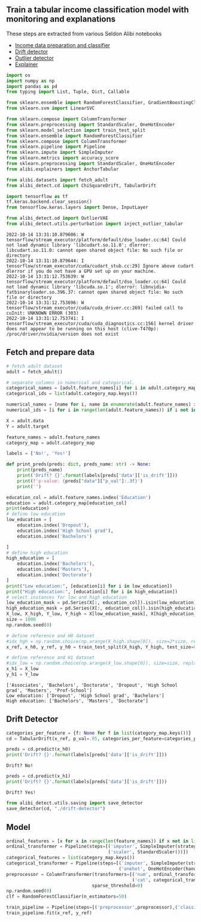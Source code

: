 ## Train a tabular income classification model with monitoring and explanations

These steps are extracted from various Seldon Alibi notebooks

 * [Income data preparation and classifier](https://docs.seldon.io/projects/alibi-detect/en/stable/examples/cd_clf_adult.html)
 * [Drift detector](https://docs.seldon.io/projects/alibi-detect/en/stable/examples/cd_chi2ks_adult.html)
 * [Outlier detector](https://docs.seldon.io/projects/alibi-detect/en/stable/examples/od_vae_adult.html)
 * [Explainer](https://docs.seldon.io/projects/alibi/en/stable/examples/anchor_tabular_adult.html)

```python
import os
import numpy as np
import pandas as pd
from typing import List, Tuple, Dict, Callable

from sklearn.ensemble import RandomForestClassifier, GradientBoostingClassifier
from sklearn.svm import LinearSVC

from sklearn.compose import ColumnTransformer
from sklearn.preprocessing import StandardScaler, OneHotEncoder
from sklearn.model_selection import train_test_split
from sklearn.ensemble import RandomForestClassifier
from sklearn.compose import ColumnTransformer
from sklearn.pipeline import Pipeline
from sklearn.impute import SimpleImputer
from sklearn.metrics import accuracy_score
from sklearn.preprocessing import StandardScaler, OneHotEncoder
from alibi.explainers import AnchorTabular

from alibi.datasets import fetch_adult
from alibi_detect.cd import ChiSquareDrift, TabularDrift

import tensorflow as tf
tf.keras.backend.clear_session()
from tensorflow.keras.layers import Dense, InputLayer

from alibi_detect.od import OutlierVAE
from alibi_detect.utils.perturbation import inject_outlier_tabular
```

```
2022-10-14 13:31:10.879606: W tensorflow/stream_executor/platform/default/dso_loader.cc:64] Could not load dynamic library 'libcudart.so.11.0'; dlerror: libcudart.so.11.0: cannot open shared object file: No such file or directory
2022-10-14 13:31:10.879644: I tensorflow/stream_executor/cuda/cudart_stub.cc:29] Ignore above cudart dlerror if you do not have a GPU set up on your machine.
2022-10-14 13:31:12.753639: W tensorflow/stream_executor/platform/default/dso_loader.cc:64] Could not load dynamic library 'libcuda.so.1'; dlerror: libnvidia-fatbinaryloader.so.396.37: cannot open shared object file: No such file or directory
2022-10-14 13:31:12.753696: W tensorflow/stream_executor/cuda/cuda_driver.cc:269] failed call to cuInit: UNKNOWN ERROR (303)
2022-10-14 13:31:12.753741: I tensorflow/stream_executor/cuda/cuda_diagnostics.cc:156] kernel driver does not appear to be running on this host (clive-T470p): /proc/driver/nvidia/version does not exist

```

## Fetch and prepare data

```python
# fetch adult dataset
adult = fetch_adult()

# separate columns in numerical and categorical.
categorical_names = [adult.feature_names[i] for i in adult.category_map.keys()]
categorical_ids = list(adult.category_map.keys())

numerical_names = [name for i, name in enumerate(adult.feature_names) if i not in adult.category_map.keys()]
numerical_ids = [i for i in range(len(adult.feature_names)) if i not in adult.category_map.keys()]

X = adult.data
Y = adult.target

feature_names = adult.feature_names
category_map = adult.category_map

labels = ['No!', 'Yes!']

def print_preds(preds: dict, preds_name: str) -> None:
    print(preds_name)
    print('Drift? {}'.format(labels[preds['data']['is_drift']]))
    print(f'p-value: {preds["data"]["p_val"]:.3f}')
    print('')
```

```python
education_col = adult.feature_names.index('Education')
education = adult.category_map[education_col]
print(education)
# define low education
low_education = [
    education.index('Dropout'),
    education.index('High School grad'),
    education.index('Bachelors')

]
# define high education
high_education = [
    education.index('Bachelors'),
    education.index('Masters'),
    education.index('Doctorate')
]
print("Low education:", [education[i] for i in low_education])
print("High education:", [education[i] for i in high_education])
# select instances for low and high education
low_education_mask = pd.Series(X[:, education_col]).isin(low_education).to_numpy()
high_education_mask = pd.Series(X[:, education_col]).isin(high_education).to_numpy()
X_low, X_high, Y_low, Y_high = X[low_education_mask], X[high_education_mask], Y[low_education_mask], Y[high_education_mask]
size = 1000
np.random.seed(0)

# define reference and H0 dataset
#idx_hgh = np.random.choice(np.arange(X_high.shape[0]), size=2*size, replace=False)
x_ref, x_h0, y_ref, y_h0 = train_test_split(X_high, Y_high, test_size=0.4, random_state=5, shuffle=True)

# define reference and H1 dataset
#idx_low = np.random.choice(np.arange(X_low.shape[0]), size=size, replace=False)
x_h1 = X_low
y_h1 = Y_low
```

```
['Associates', 'Bachelors', 'Doctorate', 'Dropout', 'High School grad', 'Masters', 'Prof-School']
Low education: ['Dropout', 'High School grad', 'Bachelors']
High education: ['Bachelors', 'Masters', 'Doctorate']

```

## Drift Detector

```python
categories_per_feature = {f: None for f in list(category_map.keys())}
cd = TabularDrift(x_ref, p_val=.05, categories_per_feature=categories_per_feature)
```

```python
preds = cd.predict(x_h0)
print('Drift? {}'.format(labels[preds['data']['is_drift']]))
```

```
Drift? No!

```

```python
preds = cd.predict(x_h1)
print('Drift? {}'.format(labels[preds['data']['is_drift']]))
```

```
Drift? Yes!

```

```python
from alibi_detect.utils.saving import save_detector
save_detector(cd, "./drift-detector")
```

## Model

```python
ordinal_features = [x for x in range(len(feature_names)) if x not in list(category_map.keys())]
ordinal_transformer = Pipeline(steps=[('imputer', SimpleImputer(strategy='median')),
                                      ('scaler', StandardScaler())])
categorical_features = list(category_map.keys())
categorical_transformer = Pipeline(steps=[('imputer', SimpleImputer(strategy='median')),
                                          ('onehot', OneHotEncoder(handle_unknown='ignore'))])
preprocessor = ColumnTransformer(transformers=[('num', ordinal_transformer, ordinal_features),
                                               ('cat', categorical_transformer, categorical_features)],
                                sparse_threshold=0)
np.random.seed(0)
clf = RandomForestClassifier(n_estimators=50)

train_pipeline = Pipeline(steps=[('preprocessor',preprocessor),('classifier',clf)])
train_pipeline.fit(x_ref, y_ref)
```

<style>#sk-container-id-1 {color: black;background-color: white;}#sk-container-id-1 pre{padding: 0;}#sk-container-id-1 div.sk-toggleable {background-color: white;}#sk-container-id-1 label.sk-toggleable__label {cursor: pointer;display: block;width: 100%;margin-bottom: 0;padding: 0.3em;box-sizing: border-box;text-align: center;}#sk-container-id-1 label.sk-toggleable__label-arrow:before {content: "▸";float: left;margin-right: 0.25em;color: #696969;}#sk-container-id-1 label.sk-toggleable__label-arrow:hover:before {color: black;}#sk-container-id-1 div.sk-estimator:hover label.sk-toggleable__label-arrow:before {color: black;}#sk-container-id-1 div.sk-toggleable__content {max-height: 0;max-width: 0;overflow: hidden;text-align: left;background-color: #f0f8ff;}#sk-container-id-1 div.sk-toggleable__content pre {margin: 0.2em;color: black;border-radius: 0.25em;background-color: #f0f8ff;}#sk-container-id-1 input.sk-toggleable__control:checked~div.sk-toggleable__content {max-height: 200px;max-width: 100%;overflow: auto;}#sk-container-id-1 input.sk-toggleable__control:checked~label.sk-toggleable__label-arrow:before {content: "▾";}#sk-container-id-1 div.sk-estimator input.sk-toggleable__control:checked~label.sk-toggleable__label {background-color: #d4ebff;}#sk-container-id-1 div.sk-label input.sk-toggleable__control:checked~label.sk-toggleable__label {background-color: #d4ebff;}#sk-container-id-1 input.sk-hidden--visually {border: 0;clip: rect(1px 1px 1px 1px);clip: rect(1px, 1px, 1px, 1px);height: 1px;margin: -1px;overflow: hidden;padding: 0;position: absolute;width: 1px;}#sk-container-id-1 div.sk-estimator {font-family: monospace;background-color: #f0f8ff;border: 1px dotted black;border-radius: 0.25em;box-sizing: border-box;margin-bottom: 0.5em;}#sk-container-id-1 div.sk-estimator:hover {background-color: #d4ebff;}#sk-container-id-1 div.sk-parallel-item::after {content: "";width: 100%;border-bottom: 1px solid gray;flex-grow: 1;}#sk-container-id-1 div.sk-label:hover label.sk-toggleable__label {background-color: #d4ebff;}#sk-container-id-1 div.sk-serial::before {content: "";position: absolute;border-left: 1px solid gray;box-sizing: border-box;top: 0;bottom: 0;left: 50%;z-index: 0;}#sk-container-id-1 div.sk-serial {display: flex;flex-direction: column;align-items: center;background-color: white;padding-right: 0.2em;padding-left: 0.2em;position: relative;}#sk-container-id-1 div.sk-item {position: relative;z-index: 1;}#sk-container-id-1 div.sk-parallel {display: flex;align-items: stretch;justify-content: center;background-color: white;position: relative;}#sk-container-id-1 div.sk-item::before, #sk-container-id-1 div.sk-parallel-item::before {content: "";position: absolute;border-left: 1px solid gray;box-sizing: border-box;top: 0;bottom: 0;left: 50%;z-index: -1;}#sk-container-id-1 div.sk-parallel-item {display: flex;flex-direction: column;z-index: 1;position: relative;background-color: white;}#sk-container-id-1 div.sk-parallel-item:first-child::after {align-self: flex-end;width: 50%;}#sk-container-id-1 div.sk-parallel-item:last-child::after {align-self: flex-start;width: 50%;}#sk-container-id-1 div.sk-parallel-item:only-child::after {width: 0;}#sk-container-id-1 div.sk-dashed-wrapped {border: 1px dashed gray;margin: 0 0.4em 0.5em 0.4em;box-sizing: border-box;padding-bottom: 0.4em;background-color: white;}#sk-container-id-1 div.sk-label label {font-family: monospace;font-weight: bold;display: inline-block;line-height: 1.2em;}#sk-container-id-1 div.sk-label-container {text-align: center;}#sk-container-id-1 div.sk-container {/* jupyter's `normalize.less` sets `[hidden] { display: none; }` but bootstrap.min.css set `[hidden] { display: none !important; }` so we also need the `!important` here to be able to override the default hidden behavior on the sphinx rendered scikit-learn.org. See: https://github.com/scikit-learn/scikit-learn/issues/21755 */display: inline-block !important;position: relative;}#sk-container-id-1 div.sk-text-repr-fallback {display: none;}</style><div id="sk-container-id-1" class="sk-top-container"><div class="sk-text-repr-fallback"><pre>Pipeline(steps=[(&#x27;preprocessor&#x27;,
```
ColumnTransformer(sparse_threshold=0,
                               transformers=[(&#x27;num&#x27;,
                                              Pipeline(steps=[(&#x27;imputer&#x27;,
                                                               SimpleImputer(strategy=&#x27;median&#x27;)),
                                                              (&#x27;scaler&#x27;,
                                                               StandardScaler())]),
                                              [0, 8, 9, 10]),
                                             (&#x27;cat&#x27;,
                                              Pipeline(steps=[(&#x27;imputer&#x27;,
                                                               SimpleImputer(strategy=&#x27;median&#x27;)),
                                                              (&#x27;onehot&#x27;,
                                                               OneHotEncoder(handle_unknown=&#x27;ignore&#x27;))]),
                                              [1, 2, 3, 4, 5, 6, 7, 11])])),
            (&#x27;classifier&#x27;, RandomForestClassifier(n_estimators=50))])</pre><b>In a Jupyter environment, please rerun this cell to show the HTML representation or trust the notebook. <br />On GitHub, the HTML representation is unable to render, please try loading this page with nbviewer.org.</b></div><div class="sk-container" hidden><div class="sk-item sk-dashed-wrapped"><div class="sk-label-container"><div class="sk-label sk-toggleable"><input class="sk-toggleable__control sk-hidden--visually" id="sk-estimator-id-1" type="checkbox" ><label for="sk-estimator-id-1" class="sk-toggleable__label sk-toggleable__label-arrow">Pipeline</label><div class="sk-toggleable__content"><pre>Pipeline(steps=[(&#x27;preprocessor&#x27;,
             ColumnTransformer(sparse_threshold=0,
                               transformers=[(&#x27;num&#x27;,
                                              Pipeline(steps=[(&#x27;imputer&#x27;,
                                                               SimpleImputer(strategy=&#x27;median&#x27;)),
                                                              (&#x27;scaler&#x27;,
                                                               StandardScaler())]),
                                              [0, 8, 9, 10]),
                                             (&#x27;cat&#x27;,
                                              Pipeline(steps=[(&#x27;imputer&#x27;,
                                                               SimpleImputer(strategy=&#x27;median&#x27;)),
                                                              (&#x27;onehot&#x27;,
                                                               OneHotEncoder(handle_unknown=&#x27;ignore&#x27;))]),
                                              [1, 2, 3, 4, 5, 6, 7, 11])])),
            (&#x27;classifier&#x27;, RandomForestClassifier(n_estimators=50))])</pre></div></div></div><div class="sk-serial"><div class="sk-item sk-dashed-wrapped"><div class="sk-label-container"><div class="sk-label sk-toggleable"><input class="sk-toggleable__control sk-hidden--visually" id="sk-estimator-id-2" type="checkbox" ><label for="sk-estimator-id-2" class="sk-toggleable__label sk-toggleable__label-arrow">preprocessor: ColumnTransformer</label><div class="sk-toggleable__content"><pre>ColumnTransformer(sparse_threshold=0,
              transformers=[(&#x27;num&#x27;,
                             Pipeline(steps=[(&#x27;imputer&#x27;,
                                              SimpleImputer(strategy=&#x27;median&#x27;)),
                                             (&#x27;scaler&#x27;, StandardScaler())]),
                             [0, 8, 9, 10]),
                            (&#x27;cat&#x27;,
                             Pipeline(steps=[(&#x27;imputer&#x27;,
                                              SimpleImputer(strategy=&#x27;median&#x27;)),
                                             (&#x27;onehot&#x27;,
                                              OneHotEncoder(handle_unknown=&#x27;ignore&#x27;))]),
                             [1, 2, 3, 4, 5, 6, 7, 11])])</pre></div></div></div><div class="sk-parallel"><div class="sk-parallel-item"><div class="sk-item"><div class="sk-label-container"><div class="sk-label sk-toggleable"><input class="sk-toggleable__control sk-hidden--visually" id="sk-estimator-id-3" type="checkbox" ><label for="sk-estimator-id-3" class="sk-toggleable__label sk-toggleable__label-arrow">num</label><div class="sk-toggleable__content"><pre>[0, 8, 9, 10]</pre></div></div></div><div class="sk-serial"><div class="sk-item"><div class="sk-serial"><div class="sk-item"><div class="sk-estimator sk-toggleable"><input class="sk-toggleable__control sk-hidden--visually" id="sk-estimator-id-4" type="checkbox" ><label for="sk-estimator-id-4" class="sk-toggleable__label sk-toggleable__label-arrow">SimpleImputer</label><div class="sk-toggleable__content"><pre>SimpleImputer(strategy=&#x27;median&#x27;)</pre></div></div></div><div class="sk-item"><div class="sk-estimator sk-toggleable"><input class="sk-toggleable__control sk-hidden--visually" id="sk-estimator-id-5" type="checkbox" ><label for="sk-estimator-id-5" class="sk-toggleable__label sk-toggleable__label-arrow">StandardScaler</label><div class="sk-toggleable__content"><pre>StandardScaler()</pre></div></div></div></div></div></div></div></div><div class="sk-parallel-item"><div class="sk-item"><div class="sk-label-container"><div class="sk-label sk-toggleable"><input class="sk-toggleable__control sk-hidden--visually" id="sk-estimator-id-6" type="checkbox" ><label for="sk-estimator-id-6" class="sk-toggleable__label sk-toggleable__label-arrow">cat</label><div class="sk-toggleable__content"><pre>[1, 2, 3, 4, 5, 6, 7, 11]</pre></div></div></div><div class="sk-serial"><div class="sk-item"><div class="sk-serial"><div class="sk-item"><div class="sk-estimator sk-toggleable"><input class="sk-toggleable__control sk-hidden--visually" id="sk-estimator-id-7" type="checkbox" ><label for="sk-estimator-id-7" class="sk-toggleable__label sk-toggleable__label-arrow">SimpleImputer</label><div class="sk-toggleable__content"><pre>SimpleImputer(strategy=&#x27;median&#x27;)</pre></div></div></div><div class="sk-item"><div class="sk-estimator sk-toggleable"><input class="sk-toggleable__control sk-hidden--visually" id="sk-estimator-id-8" type="checkbox" ><label for="sk-estimator-id-8" class="sk-toggleable__label sk-toggleable__label-arrow">OneHotEncoder</label><div class="sk-toggleable__content"><pre>OneHotEncoder(handle_unknown=&#x27;ignore&#x27;)</pre></div></div></div></div></div></div></div></div></div></div><div class="sk-item"><div class="sk-estimator sk-toggleable"><input class="sk-toggleable__control sk-hidden--visually" id="sk-estimator-id-9" type="checkbox" ><label for="sk-estimator-id-9" class="sk-toggleable__label sk-toggleable__label-arrow">RandomForestClassifier</label><div class="sk-toggleable__content"><pre>RandomForestClassifier(n_estimators=50)</pre></div></div></div></div></div></div></div>

```

```python
predict_fn = lambda x: train_pipeline.predict(x)
print('Train accuracy: ', accuracy_score(y_ref, predict_fn(x_ref)))
print('Test accuracy: ', accuracy_score(y_h0, predict_fn(x_h0)))
```

```
Train accuracy:  0.983756119270138
Test accuracy:  0.7774441107774441

```

```python
from joblib import dump, load
os.makedirs("./classifier", exist_ok=True)
dump(train_pipeline, './classifier/model.joblib')
```

```
['./classifier/model.joblib']

```

## Outlier Detector

```python
os.makedirs("./preprocessor", exist_ok=True)
dump(preprocessor, './preprocessor/model.joblib')
```

```
['./preprocessor/model.joblib']

```

```python
X_train = preprocessor.transform(x_ref)
```

```python
n_features = X_train.shape[1]
latent_dim = 2

encoder_net = tf.keras.Sequential(
    [
        InputLayer(input_shape=(n_features,)),
        Dense(25, activation=tf.nn.relu),
         Dense(10, activation=tf.nn.relu),
        Dense(5, activation=tf.nn.relu)
    ])

decoder_net = tf.keras.Sequential(
    [
        InputLayer(input_shape=(latent_dim,)),
        Dense(5, activation=tf.nn.relu),
        Dense(10, activation=tf.nn.relu),
        Dense(25, activation=tf.nn.relu),
        Dense(n_features, activation=None)
    ])

# initialize outlier detector
od = OutlierVAE(threshold=None,  # threshold for outlier score
                score_type='mse',  # use MSE of reconstruction error for outlier detection
                encoder_net=encoder_net,  # can also pass VAE model instead
                decoder_net=decoder_net,  # of separate encoder and decoder
                latent_dim=latent_dim,
                samples=5)

# train
od.fit(X_train,
        loss_fn=tf.keras.losses.mse,
         epochs=5,
        verbose=True)
```

```
2022-10-14 13:32:16.370485: I tensorflow/core/platform/cpu_feature_guard.cc:151] This TensorFlow binary is optimized with oneAPI Deep Neural Network Library (oneDNN) to use the following CPU instructions in performance-critical operations:  AVX2 FMA
To enable them in other operations, rebuild TensorFlow with the appropriate compiler flags.
No threshold level set. Need to infer threshold using `infer_threshold`.

```

```
71/71 [=] - 1s 13ms/step - loss_ma: 0.2847
71/71 [=] - 1s 13ms/step - loss_ma: 0.1822
71/71 [=] - 1s 13ms/step - loss_ma: 0.1627
71/71 [=] - 1s 13ms/step - loss_ma: 0.1605
71/71 [=] - 1s 13ms/step - loss_ma: 0.1547

```

```python
cat_cols = list(category_map.keys())
num_cols = [col for col in range(x_ref.shape[1]) if col not in cat_cols]
print(cat_cols, num_cols)
```

```
[1, 2, 3, 4, 5, 6, 7, 11] [0, 8, 9, 10]

```

```python
perc_outlier = 10
data = inject_outlier_tabular(x_ref, num_cols, perc_outlier, n_std=8., min_std=6.)
X_threshold, y_threshold = data.data, data.target
X_threshold_, y_threshold_ = X_threshold.copy(), y_threshold.copy()  # store for comparison later
outlier_perc = 100 * y_threshold.sum() / len(y_threshold)
print('{:.2f}% outliers'.format(outlier_perc))
```

```
9.70% outliers

```

```python
perc_outlier = 100
data = inject_outlier_tabular(x_ref, num_cols, perc_outlier, n_std=8., min_std=6.)
X_outliers, y_outliers = data.data, data.target
```

```python
v = np.c_[preprocessor.transform(X_threshold)]
od.infer_threshold(v, threshold_perc=100-outlier_perc, outlier_perc=100)
print('New threshold: {}'.format(od.threshold))
```

```
New threshold: 0.7037604962160285

```

```python
save_detector(od, "./outlier-detector")
```

```
WARNING:tensorflow:Compiled the loaded model, but the compiled metrics have yet to be built. `model.compile_metrics` will be empty until you train or evaluate the model.
WARNING:tensorflow:Compiled the loaded model, but the compiled metrics have yet to be built. `model.compile_metrics` will be empty until you train or evaluate the model.

```

## Explainer

```python
predict_fn = lambda x: train_pipeline.predict(x)
explainer = AnchorTabular(predict_fn, feature_names, categorical_names=category_map, seed=1)
explainer.fit(x_ref, disc_perc=[25, 50, 75])
```

```
AnchorTabular(meta={
  'name': 'AnchorTabular',
  'type': ['blackbox'],
  'explanations': ['local'],
  'params': {'seed': 1, 'disc_perc': [25, 50, 75]},
  'version': '0.8.0'}
)

```

```python
idx = 0
class_names = adult.target_names
print('Prediction: ', class_names[explainer.predictor(x_h0[idx].reshape(1, -1))[0]])
```

```
Prediction:  <=50K

```

```python
explanation = explainer.explain(x_h0[idx], threshold=0.95)
print('Anchor: %s' % (' AND '.join(explanation.anchor)))
print('Precision: %.2f' % explanation.precision)
print('Coverage: %.2f' % explanation.coverage)
```

```
Could not find an anchor satisfying the 0.95 precision constraint. Now returning the best non-eligible result. The desired precision threshold might not be achieved due to the quantile-based discretisation of the numerical features. The resolution of the bins may be too large to find an anchor of required precision. Consider increasing the number of bins in `disc_perc`, but note that for some numerical distribution (e.g. skewed distribution) it may not help.

```

```yaml
Anchor: Age <= 31.00 AND Hours per week <= 40.00 AND Capital Gain <= 0.00 AND Education = Bachelors AND Capital Loss <= 0.00 AND Workclass = Private AND Country = United-States
Precision: 0.88
Coverage: 0.10

```

```python
from alibi.saving import save_explainer
save_explainer(explainer,"./explainer/data")
```

## Save Data

```python
os.makedirs("./infer-data", exist_ok=True)
with open('./infer-data/test.npy', 'wb') as f:
    np.save(f,x_ref)
    np.save(f,x_h1)
    np.save(f,y_ref)
    np.save(f,X_outliers)
```

```python

```
